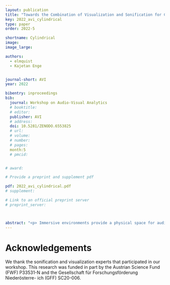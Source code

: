 ```yaml
---
layout: publication
title: "Towards the Combination of Visualization and Sonification for Cylindrical Displays"
key: 2022_avi_cylindrical
type: paper
order: 2022-5

shortname: Cylindrical
image: 
image_large: 

authors:
  - elmquist
  - Kajetan Enge


journal-short: AVI
year: 2022

bibentry: inproceedings
bib:
  journal: Workshop on Audio-Visual Analytics
  # booktitle:
  # editor:
  publisher: AVI
  # address:
  doi: 10.5281/ZENODO.6553825
  # url:
  # volume:
  # number:
  # pages:
  month:5
  # pmcid:


# award: 

# Provide a preprint and supplement pdf

pdf: 2022_avi_cylindrical.pdf
# supplement:

# Link to an official preprint server
# preprint_server: 



abstract: "<p> Immersive environments provide a physical space for audio-visual data analysis. An example of such an environment is the Norrköping Decision Arena, which provides a cylindrical display together with a circular sound system. This paper sets recommendations on what kinds of visualization would benefit from being displayed in this kind of environment and how sonification could be used as a complement to enable exploratory data analysis. Three visualizations are presented as potentially interesting for the presentation on a cylindrical display: theme rivers, radial visualizations, and parallel coordinates.</p> "
---
```


# Acknowledgements

We thank the sonification and visualization experts that participated in our workshop. This research was funded in part by the Austrian Science Fund (FWF) P33531-N and the Gesellschaft für Forschungsförderung Niederösterre- ich (GFF) SC20-006.
